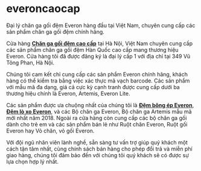 # everoncaocap
Đại lý chăn ga gối đệm Everon hàng đầu tại Việt Nam, chuyên cung cấp các sản phẩm chăn ga gối đệm chính hãng.
<p>
Cửa hàng <strong><a href="https://www.everoncaocap.vn">Chăn ga gối đệm cao cấp</a></strong> tại Hà Nội, Việt Nam chuyên cung cấp các sản phẩm chăn ga gối đệm Hàn Quốc cao cấp mang thương hiệu Everon. Cửa hàng tôi đã được đăng ký là đại lý cấp 1 với địa chỉ tại 349 Vũ Tông Phan, Hà Nội.
</p>
<p>
Chúng tôi cam kết chỉ cung cấp các sản phẩm Everon chính hãng, khách hàng có thể kiểm tra bằng việc xác thực mã vạch barcode. Các sản phẩm với mẫu mã đa dạng, giá cả cực kỳ cạnh tranh được cung cấp dưới ba thương hiệu chính là Everon, Artemis, Everon Lite.
</p>
<p>
Các sản phẩm được ưa chuộng nhất của chúng tôi là <strong><a href="https://www.everoncaocap.vn/dem-everon/dem-bong-ep-everon.html">Đệm bông ép Everon</a></strong>, <strong><a href="https://www.everoncaocap.vn/dem-everon/dem-lo-xo-everon.html">Đệm lò xo Everon</a></strong>, và các Bộ chăn ga Everon, Bộ chăn ga Artemis mẫu mã mới nhất năm 2018. Ngoài ra cửa hàng còn cung cấp các bộ chăn ga gối dành cho trẻ em và các sản phẩm bán lẻ như Ruột chăn Everon, Ruột gối Everon hay Vỏ chăn, vỏ gối Everon.
</p>
<p>  
Với đội ngũ nhân viên lành nghề, sẵn sàng tư vấn trợ giúp quý khách một cách tận tâm nhất, cùng chính sách bán hàng cho phép đổi trả và miễn phí giao hàng, chúng tôi đảm bảo đến với chúng tôi quý khách sẽ có được sự lựa chọn hợp lý nhất.
</p>
